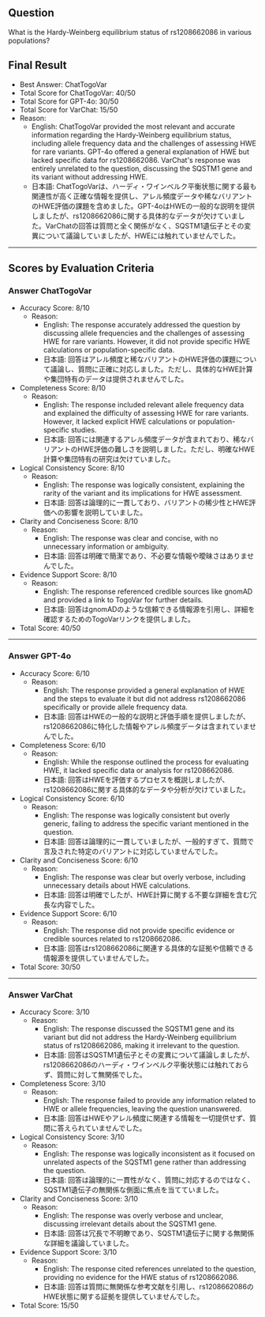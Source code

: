 ## Question

What is the Hardy-Weinberg equilibrium status of rs1208662086 in various populations?

## Final Result

- Best Answer: ChatTogoVar
- Total Score for ChatTogoVar: 40/50
- Total Score for GPT-4o: 30/50
- Total Score for VarChat: 15/50
- Reason:
  - English: ChatTogoVar provided the most relevant and accurate information regarding the Hardy-Weinberg equilibrium status, including allele frequency data and the challenges of assessing HWE for rare variants. GPT-4o offered a general explanation of HWE but lacked specific data for rs1208662086. VarChat's response was entirely unrelated to the question, discussing the SQSTM1 gene and its variant without addressing HWE.
  - 日本語: ChatTogoVarは、ハーディ・ワインベルク平衡状態に関する最も関連性が高く正確な情報を提供し、アレル頻度データや稀なバリアントのHWE評価の課題を含めました。GPT-4oはHWEの一般的な説明を提供しましたが、rs1208662086に関する具体的なデータが欠けていました。VarChatの回答は質問と全く関係がなく、SQSTM1遺伝子とその変異について議論していましたが、HWEには触れていませんでした。

---

## Scores by Evaluation Criteria

### Answer ChatTogoVar
- Accuracy Score: 8/10
  - Reason: 
    - English: The response accurately addressed the question by discussing allele frequencies and the challenges of assessing HWE for rare variants. However, it did not provide specific HWE calculations or population-specific data.
    - 日本語: 回答はアレル頻度と稀なバリアントのHWE評価の課題について議論し、質問に正確に対応しました。ただし、具体的なHWE計算や集団特有のデータは提供されませんでした。
- Completeness Score: 8/10
  - Reason: 
    - English: The response included relevant allele frequency data and explained the difficulty of assessing HWE for rare variants. However, it lacked explicit HWE calculations or population-specific studies.
    - 日本語: 回答には関連するアレル頻度データが含まれており、稀なバリアントのHWE評価の難しさを説明しました。ただし、明確なHWE計算や集団特有の研究は欠けていました。
- Logical Consistency Score: 8/10
  - Reason: 
    - English: The response was logically consistent, explaining the rarity of the variant and its implications for HWE assessment.
    - 日本語: 回答は論理的に一貫しており、バリアントの稀少性とHWE評価への影響を説明していました。
- Clarity and Conciseness Score: 8/10
  - Reason: 
    - English: The response was clear and concise, with no unnecessary information or ambiguity.
    - 日本語: 回答は明確で簡潔であり、不必要な情報や曖昧さはありませんでした。
- Evidence Support Score: 8/10
  - Reason: 
    - English: The response referenced credible sources like gnomAD and provided a link to TogoVar for further details.
    - 日本語: 回答はgnomADのような信頼できる情報源を引用し、詳細を確認するためのTogoVarリンクを提供しました。
- Total Score: 40/50

---

### Answer GPT-4o
- Accuracy Score: 6/10
  - Reason: 
    - English: The response provided a general explanation of HWE and the steps to evaluate it but did not address rs1208662086 specifically or provide allele frequency data.
    - 日本語: 回答はHWEの一般的な説明と評価手順を提供しましたが、rs1208662086に特化した情報やアレル頻度データは含まれていませんでした。
- Completeness Score: 6/10
  - Reason: 
    - English: While the response outlined the process for evaluating HWE, it lacked specific data or analysis for rs1208662086.
    - 日本語: 回答はHWEを評価するプロセスを概説しましたが、rs1208662086に関する具体的なデータや分析が欠けていました。
- Logical Consistency Score: 6/10
  - Reason: 
    - English: The response was logically consistent but overly generic, failing to address the specific variant mentioned in the question.
    - 日本語: 回答は論理的に一貫していましたが、一般的すぎて、質問で言及された特定のバリアントに対応していませんでした。
- Clarity and Conciseness Score: 6/10
  - Reason: 
    - English: The response was clear but overly verbose, including unnecessary details about HWE calculations.
    - 日本語: 回答は明確でしたが、HWE計算に関する不要な詳細を含む冗長な内容でした。
- Evidence Support Score: 6/10
  - Reason: 
    - English: The response did not provide specific evidence or credible sources related to rs1208662086.
    - 日本語: 回答はrs1208662086に関連する具体的な証拠や信頼できる情報源を提供していませんでした。
- Total Score: 30/50

---

### Answer VarChat
- Accuracy Score: 3/10
  - Reason: 
    - English: The response discussed the SQSTM1 gene and its variant but did not address the Hardy-Weinberg equilibrium status of rs1208662086, making it irrelevant to the question.
    - 日本語: 回答はSQSTM1遺伝子とその変異について議論しましたが、rs1208662086のハーディ・ワインベルク平衡状態には触れておらず、質問に対して無関係でした。
- Completeness Score: 3/10
  - Reason: 
    - English: The response failed to provide any information related to HWE or allele frequencies, leaving the question unanswered.
    - 日本語: 回答はHWEやアレル頻度に関連する情報を一切提供せず、質問に答えられていませんでした。
- Logical Consistency Score: 3/10
  - Reason: 
    - English: The response was logically inconsistent as it focused on unrelated aspects of the SQSTM1 gene rather than addressing the question.
    - 日本語: 回答は論理的に一貫性がなく、質問に対応するのではなく、SQSTM1遺伝子の無関係な側面に焦点を当てていました。
- Clarity and Conciseness Score: 3/10
  - Reason: 
    - English: The response was overly verbose and unclear, discussing irrelevant details about the SQSTM1 gene.
    - 日本語: 回答は冗長で不明瞭であり、SQSTM1遺伝子に関する無関係な詳細を議論していました。
- Evidence Support Score: 3/10
  - Reason: 
    - English: The response cited references unrelated to the question, providing no evidence for the HWE status of rs1208662086.
    - 日本語: 回答は質問に無関係な参考文献を引用し、rs1208662086のHWE状態に関する証拠を提供していませんでした。
- Total Score: 15/50